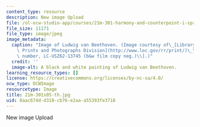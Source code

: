 ```yaml
---
content_type: resource
description: New image Upload
file: /ol-ocw-studio-app/courses/21m-301-harmony-and-counterpoint-i-spring-2005/8aac674dd318cb76e2aaa55393fe3718_21m-301s05-th.jpg
file_size: 11171
file_type: image/jpeg
image_metadata:
  caption: "Image of Ludwig van Beethoven. (Image courtesy of\_[Library of Congress,\
    \ Prints and Photographs Division](http://www.loc.gov/rr/print/)\_\\[reproduction\
    \ number, LC-USZ62-13745 (b&w film copy neg.)\\].)"
  credit: ''
  image-alt: A black and white painting of Ludwig van Beethoven.
learning_resource_types: []
license: https://creativecommons.org/licenses/by-nc-sa/4.0/
ocw_type: OCWImage
resourcetype: Image
title: 21m-301s05-th.jpg
uid: 8aac674d-d318-cb76-e2aa-a55393fe3718
---
```

New image Upload